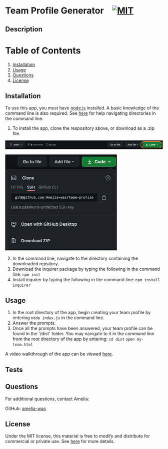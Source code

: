 # Team Profile Generator &nbsp;&nbsp;&nbsp;[![MIT](https://img.shields.io/badge/license-MIT-yellow?style=for-the-badge)](https://shields.io/)

## Description

# Table of Contents
1. [Installation](#installation)
2. [Usage](#usage)
3. [Questions](#questions)
4. [License](#license)


## Installation
To use this app, you must have [node.js](https://nodejs.org/en/) installed. A basic knowledge of the command line is also required. See [here](https://datacarpentry.org/shell-genomics/02-the-filesystem/index.html) for help navigating directories in the command line.

1. To install the app, clone the respository above, or download as a .zip file.

![Image of download button](./assets/images/installation-1.png)

![Download options](./assets/images/installation-2.png)

2. In the command line, navigate to the directory containing the downloaded repsitory.
3. Download the inquirer package by typing the following in the command line:
`npm init`
4. Install inquirer by typing the following in the command line:
`npm install inquirer`

## Usage
1. In the root directory of the app, begin creating your team profile by entering `node index.js` in the command line.
2. Answer the prompts.
3. Once all the prompts have been answered, your team profile can be found in the '/dist' folder. You may navigate to it in the command line from the root directory of the app by entering:
`cd dist` 
`open my-team.html`

A video walkthrough of the app can be viewed [here](https://drive.google.com/file/d/1m37EWMxdWuJBLAVo5Sxwwz6Bf7nSjI_f/view?usp=sharing).

## Tests


## Questions
For additional questions, contact Amelia:

GitHub: [amelia-was](https://github.com/amelia-was)

## License
Under the MIT license, this material is free to modify and distribute for commercial or private use. See [here](https://opensource.org/licenses/MIT) for more details.

